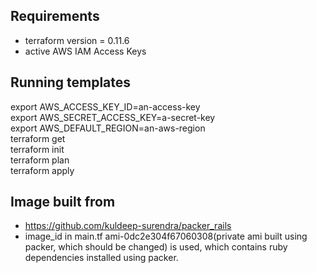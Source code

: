 ## Requirements
* terraform version = 0.11.6
* active AWS IAM Access Keys

## Running templates
export AWS_ACCESS_KEY_ID=an-access-key<br/>
export AWS_SECRET_ACCESS_KEY=a-secret-key<br/>
export AWS_DEFAULT_REGION=an-aws-region<br/>
terraform get<br/>
terraform init<br/>
terraform plan<br/>
terraform apply<br/>

## Image built from
* https://github.com/kuldeep-surendra/packer_rails
* image_id in main.tf ami-0dc2e304f67060308(private ami built using packer, which should be changed) is used, which contains ruby dependencies installed using packer.
